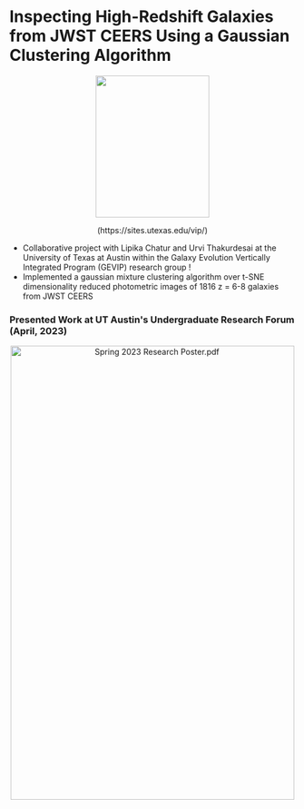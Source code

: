 # Inspecting High-Redshift Galaxies from JWST CEERS Using a Gaussian Clustering Algorithm

<p align="center">
<img width="200" height="250" src= "https://user-images.githubusercontent.com/120825204/234086692-e96aa802-f497-46ee-aeb4-74b7abbdfdcd.png">
</p>
<p align="center">
(https://sites.utexas.edu/vip/)
</p>

* Collaborative project with Lipika Chatur and Urvi Thakurdesai at the University of Texas at Austin within the Galaxy Evolution Vertically Integrated Program (GEVIP) research group !
* Implemented a gaussian mixture clustering algorithm over t-SNE dimensionality reduced photometric images of 1816 z = 6-8 galaxies from JWST CEERS

### Presented Work at UT Austin's Undergraduate Research Forum (April, 2023)

<p align="center">
<img width="500" height="800" src= "C:/Users/Marissa Perry/Documents/Courses/Spring 2023/GEVIP/tSNE_project/URF_poster/Spring.2023.Research.Poster.pdf" alt="Spring 2023 Research Poster.pdf">
</p>
